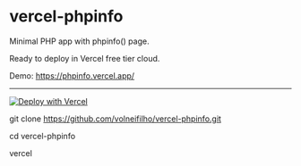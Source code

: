 # vercel-phpinfo

Minimal PHP app with phpinfo() page.

Ready to deploy in Vercel free tier cloud.

Demo: https://phpinfo.vercel.app/

---------------------------------------------------------------------

[![Deploy with Vercel](https://vercel.com/button)](https://vercel.com/new/clone?repository-url=https%3A%2F%2Fgithub.com%2Fvolneifilho%2Fvercel-phpinfo)

git clone https://github.com/volneifilho/vercel-phpinfo.git

cd vercel-phpinfo

vercel
